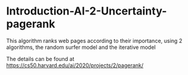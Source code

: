 # Introduction-AI-2-Uncertainty-pagerank
This algorithm ranks web pages according to their importance, using 2 algorithms, the random surfer model and the iterative model

The details can be found at https://cs50.harvard.edu/ai/2020/projects/2/pagerank/
